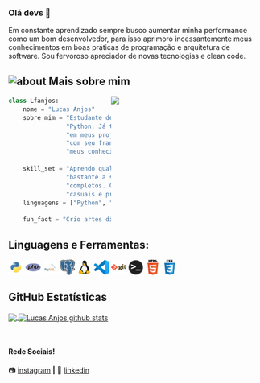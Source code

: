 ### Olá devs 👋

Em constante aprendizado sempre busco aumentar minha performance como um bom desenvolvedor, para isso aprimoro incessantemente meus conhecimentos em boas práticas de programação e arquitetura de software. Sou fervoroso apreciador de novas tecnologias e clean code.

## <img width="45" alt="about" src="https://raw.github.com/elizarov/elizarov/master/about.png"> Mais sobre mim

<img align="right" width="300" src="https://i2.wp.com/allhtaccess.info/wp-content/uploads/2018/03/programming.gif?fit=1281%2C716&ssl=1" />

```python
class Lfanjos:
    nome = "Lucas Anjos"
    sobre_mim = "Estudante de engenharia de dados e amante da linguagem " \
                "Python. Já trabalhei como Desenvolvedor Web Freelancer," \
                "em meus projetos utiliza em sua maioria PHP juntamente " \
                "com seu framework Laravel e MySQL. Atualmente aprimoro " \
                "meus conhecimentos em engenharia de dados e Python."

    skill_set = "Aprendo qualquer coisa muito rápido, o que me ajuda " \
                "bastante a sempre criar projetos melhores e mais " \
                "completos. Criatividade para a solução de problemas " \
                "casuais e profissionais é um ponto forte que me define."
    linguagens = ["Python", "PHP", "JavaScript", "HTML", "CSS"]

    fun_fact = "Crio artes digitais no meu tempo livre :)"
```

## **Linguagens e Ferramentas:**  

<code><img height="30" src="https://raw.githubusercontent.com/github/explore/80688e429a7d4ef2fca1e82350fe8e3517d3494d/topics/python/python.png"></code>
<code><img height="30" src="https://raw.githubusercontent.com/github/explore/80688e429a7d4ef2fca1e82350fe8e3517d3494d/topics/php/php.png"></code>
<code><img height="30" src="https://raw.githubusercontent.com/github/explore/80688e429a7d4ef2fca1e82350fe8e3517d3494d/topics/mysql/mysql.png"></code>
<code><img height="30" src="https://raw.githubusercontent.com/github/explore/80688e429a7d4ef2fca1e82350fe8e3517d3494d/topics/postgresql/postgresql.png"></code>
<code><img height="30" src="https://raw.githubusercontent.com/github/explore/80688e429a7d4ef2fca1e82350fe8e3517d3494d/topics/linux/linux.png"></code>
<code><img height="30" src="https://raw.githubusercontent.com/github/explore/80688e429a7d4ef2fca1e82350fe8e3517d3494d/topics/visual-studio-code/visual-studio-code.png"></code>
<code><img height="30" src="https://raw.githubusercontent.com/github/explore/80688e429a7d4ef2fca1e82350fe8e3517d3494d/topics/git/git.png"></code>
<code><img height="30" src="https://raw.githubusercontent.com/github/explore/80688e429a7d4ef2fca1e82350fe8e3517d3494d/topics/terminal/terminal.png"></code>
<code><img height="30" src="https://raw.githubusercontent.com/github/explore/80688e429a7d4ef2fca1e82350fe8e3517d3494d/topics/html/html.png"></code>
<code><img height="30" src="https://raw.githubusercontent.com/github/explore/80688e429a7d4ef2fca1e82350fe8e3517d3494d/topics/css/css.png"></code>


## **GitHub Estatísticas**

<a href="https://github.com/lfanjos">
  <img align="center" src="https://github-readme-stats.vercel.app/api/top-langs/?username=lfanjos&theme=dracula&hide_langs_below=1" />
</a>

<a href="https://github.com/lfanjos">
 <img align="center" src="https://github-readme-stats.vercel.app/api?username=lfanjos&show_icons=true&theme=dracula&line_height=27" alt="Lucas Anjos github stats"/>
</a>

[instagram]: https://www.instagram.com/abstractourism/
[linkedin]: https://www.linkedin.com/in/lfanjos/
<br>

#### Rede Sociais!

📷 [instagram][instagram] **|** 
👔 [linkedin][linkedin]
